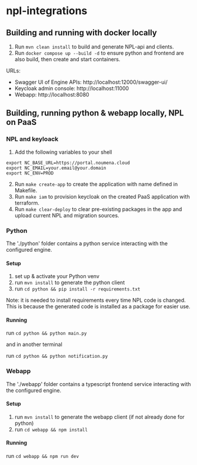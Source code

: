# npl-integrations

## Building and running with docker locally

1. Run `mvn clean install` to build and generate NPL-api and clients.
2. Run `docker compose up --build -d` to ensure python and frontend are also build, then create and start containers.

URLs:
* Swagger UI of Engine APIs: http://localhost:12000/swagger-ui/
* Keycloak admin console: http://localhost:11000
* Webapp: http://localhost:8080

## Building, running python & webapp locally, NPL on PaaS

### NPL and keyloack

1. Add the following variables to your shell
```
export NC_BASE_URL=https://portal.noumena.cloud
export NC_EMAIL=your.email@your.domain
export NC_ENV=PROD
```
2. Run `make create-app` to create the application with name defined in Makefile.
3. Run `make iam` to provision keycloak on the created PaaS application with terraform.
4. Run `make clear-deploy` to clear pre-existing packages in the app and upload current NPL and migration sources.

### Python

The './python' folder contains a python service interacting with the configured engine.

#### Setup

1. set up & activate your Python venv
2. run `mvn install` to generate the python client
3. run `cd python && pip install -r requirements.txt` 

Note: it is needed to install requirements every time NPL code is changed.
This is because the generated code is installed as a package for easier use.

#### Running

run `cd python && python main.py`

and in another terminal

run `cd python && python notification.py`

### Webapp

The './webapp' folder contains a typescript frontend service interacting with the configured engine.

#### Setup

1. run `mvn install` to generate the webapp client (if not already done for python)
2. run `cd webapp && npm install`

#### Running

run `cd webapp && npm run dev`
